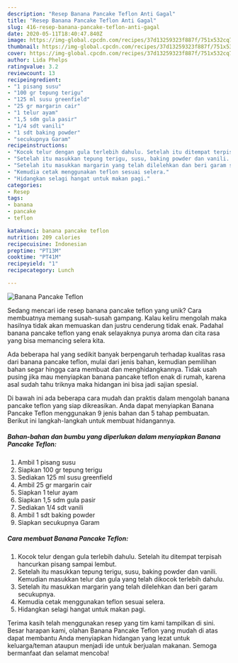 ```yaml
---
description: "Resep Banana Pancake Teflon Anti Gagal"
title: "Resep Banana Pancake Teflon Anti Gagal"
slug: 416-resep-banana-pancake-teflon-anti-gagal
date: 2020-05-11T18:40:47.840Z
image: https://img-global.cpcdn.com/recipes/37d13259323f887f/751x532cq70/banana-pancake-teflon-foto-resep-utama.jpg
thumbnail: https://img-global.cpcdn.com/recipes/37d13259323f887f/751x532cq70/banana-pancake-teflon-foto-resep-utama.jpg
cover: https://img-global.cpcdn.com/recipes/37d13259323f887f/751x532cq70/banana-pancake-teflon-foto-resep-utama.jpg
author: Lida Phelps
ratingvalue: 3.2
reviewcount: 13
recipeingredient:
- "1 pisang susu"
- "100 gr tepung terigu"
- "125 ml susu greenfield"
- "25 gr margarin cair"
- "1 telur ayam"
- "1,5 sdm gula pasir"
- "1/4 sdt vanili"
- "1 sdt baking powder"
- "secukupnya Garam"
recipeinstructions:
- "Kocok telur dengan gula terlebih dahulu. Setelah itu ditempat terpisah hancurkan pisang sampai lembut."
- "Setelah itu masukkan tepung terigu, susu, baking powder dan vanili. Kemudian masukkan telur dan gula yang telah dikocok terlebih dahulu."
- "Setelah itu masukkan margarin yang telah dilelehkan dan beri garam secukupnya."
- "Kemudia cetak menggunakan teflon sesuai selera."
- "Hidangkan selagi hangat untuk makan pagi."
categories:
- Resep
tags:
- banana
- pancake
- teflon

katakunci: banana pancake teflon 
nutrition: 209 calories
recipecuisine: Indonesian
preptime: "PT13M"
cooktime: "PT41M"
recipeyield: "1"
recipecategory: Lunch

---
```



![Banana Pancake Teflon](https://img-global.cpcdn.com/recipes/37d13259323f887f/751x532cq70/banana-pancake-teflon-foto-resep-utama.jpg)

Sedang mencari ide resep banana pancake teflon yang unik? Cara membuatnya memang susah-susah gampang. Kalau keliru mengolah maka hasilnya tidak akan memuaskan dan justru cenderung tidak enak. Padahal banana pancake teflon yang enak selayaknya punya aroma dan cita rasa yang bisa memancing selera kita.



Ada beberapa hal yang sedikit banyak berpengaruh terhadap kualitas rasa dari banana pancake teflon, mulai dari jenis bahan, kemudian pemilihan bahan segar hingga cara membuat dan menghidangkannya. Tidak usah pusing jika mau menyiapkan banana pancake teflon enak di rumah, karena asal sudah tahu triknya maka hidangan ini bisa jadi sajian spesial.


Di bawah ini ada beberapa cara mudah dan praktis dalam mengolah banana pancake teflon yang siap dikreasikan. Anda dapat menyiapkan Banana Pancake Teflon menggunakan 9 jenis bahan dan 5 tahap pembuatan. Berikut ini langkah-langkah untuk membuat hidangannya.

<!--inarticleads1-->

##### Bahan-bahan dan bumbu yang diperlukan dalam menyiapkan Banana Pancake Teflon:

1. Ambil 1 pisang susu
1. Siapkan 100 gr tepung terigu
1. Sediakan 125 ml susu greenfield
1. Ambil 25 gr margarin cair
1. Siapkan 1 telur ayam
1. Siapkan 1,5 sdm gula pasir
1. Sediakan 1/4 sdt vanili
1. Ambil 1 sdt baking powder
1. Siapkan secukupnya Garam




<!--inarticleads2-->

##### Cara membuat Banana Pancake Teflon:

1. Kocok telur dengan gula terlebih dahulu. Setelah itu ditempat terpisah hancurkan pisang sampai lembut.
1. Setelah itu masukkan tepung terigu, susu, baking powder dan vanili. Kemudian masukkan telur dan gula yang telah dikocok terlebih dahulu.
1. Setelah itu masukkan margarin yang telah dilelehkan dan beri garam secukupnya.
1. Kemudia cetak menggunakan teflon sesuai selera.
1. Hidangkan selagi hangat untuk makan pagi.




Terima kasih telah menggunakan resep yang tim kami tampilkan di sini. Besar harapan kami, olahan Banana Pancake Teflon yang mudah di atas dapat membantu Anda menyiapkan hidangan yang lezat untuk keluarga/teman ataupun menjadi ide untuk berjualan makanan. Semoga bermanfaat dan selamat mencoba!

